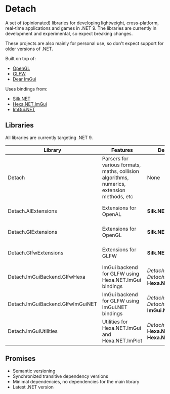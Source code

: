 # Detach

A set of (opinionated) libraries for developing lightweight, cross-platform, real-time applications and games in .NET 9. The libraries are currently in development and experimental, so expect breaking changes.

These projects are also mainly for personal use, so don't expect support for older versions of .NET.

Built on top of:
- [OpenGL](https://www.opengl.org/)
- [GLFW](https://www.glfw.org/)
- [Dear ImGui](https://github.com/ocornut/imgui)

Uses bindings from:
- [Silk.NET](https://github.com/dotnet/Silk.NET)
- [Hexa.NET.ImGui](https://github.com/HexaEngine/Hexa.NET.ImGui)
- [ImGui.NET](https://github.com/ImGuiNET/ImGui.NET)

## Libraries

All libraries are currently targeting .NET 9.

| Library                          | Features                                                                                   | Dependencies                                                       | NuGet                                                                                                                                                                         |
|----------------------------------|--------------------------------------------------------------------------------------------|--------------------------------------------------------------------|-------------------------------------------------------------------------------------------------------------------------------------------------------------------------------|
| Detach                           | Parsers for various formats, maths, collision algorithms, numerics, extension methods, etc | None                                                               | [![NuGet Version](https://img.shields.io/nuget/v/NoahStolk.Detach.svg)](https://www.nuget.org/packages/NoahStolk.Detach/)                                                     |
| Detach.AlExtensions              | Extensions for OpenAL                                                                      | **Silk.NET.OpenAL**                                                | [![NuGet Version](https://img.shields.io/nuget/v/NoahStolk.Detach.AlExtensions.svg)](https://www.nuget.org/packages/NoahStolk.Detach.AlExtensions/)                           |
| Detach.GlExtensions              | Extensions for OpenGL                                                                      | **Silk.NET.OpenGL**                                                | [![NuGet Version](https://img.shields.io/nuget/v/NoahStolk.Detach.GlExtensions.svg)](https://www.nuget.org/packages/NoahStolk.Detach.GlExtensions/)                           |
| Detach.GlfwExtensions            | Extensions for GLFW                                                                        | **Silk.NET.GLFW**                                                  | [![NuGet Version](https://img.shields.io/nuget/v/NoahStolk.Detach.GlfwExtensions.svg)](https://www.nuget.org/packages/NoahStolk.Detach.GlfwExtensions/)                       |
| Detach.ImGuiBackend.GlfwHexa     | ImGui backend for GLFW using Hexa.NET.ImGui bindings                                       | *Detach.GlExtensions*, *Detach.GlfwExtensions*, **Hexa.NET.ImGui** | [![NuGet Version](https://img.shields.io/nuget/v/NoahStolk.Detach.ImGuiBackend.GlfwHexa.svg)](https://www.nuget.org/packages/NoahStolk.Detach.ImGuiBackend.GlfwHexa/)         |
| Detach.ImGuiBackend.GlfwImGuiNET | ImGui backend for GLFW using ImGui.NET bindings                                            | *Detach.GlExtensions*, *Detach.GlfwExtensions*, **ImGui.NET**      | [![NuGet Version](https://img.shields.io/nuget/v/NoahStolk.Detach.ImGuiBackend.GlfwImGuiNET.svg)](https://www.nuget.org/packages/NoahStolk.Detach.ImGuiBackend.GlfwImGuiNET/) |
| Detach.ImGuiUtilities            | Utilities for Hexa.NET.ImGui and Hexa.NET.ImPlot                                           | *Detach*, **Hexa.NET.ImGui**, **Hexa.NET.ImPlot**                  | [![NuGet Version](https://img.shields.io/nuget/v/NoahStolk.Detach.ImGuiUtilities.svg)](https://www.nuget.org/packages/NoahStolk.Detach.ImGuiUtilities/)                       |

## Promises

- Semantic versioning
- Synchronized transitive dependency versions 
- Minimal dependencies, no dependencies for the main library
- Latest .NET version
